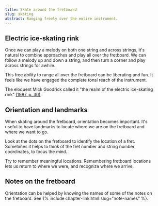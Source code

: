 ```yaml
---
title: Skate around the fretboard
slug: skating
abstract: Ranging freely over the entire instrument. 
---
```


## Electric ice-skating rink

Once we can play a melody on both one string and across strings,
it's natural to combine approaches and play all over the fretboard.
We can follow a melody up and down a string,
and then turn a corner and play across strings for awhile.

This free ability to range all over the fretboard can be liberating and fun.
It feels like we have engaged the complete tonal reach of the instrument.

The eloquent Mick Goodrick called it "the realm of the electric ice-skating rink"
[(1987, p. 30)](references.html#goodrick-1987).

## Orientation and landmarks

When skating around the fretboard,
orientation becomes important.
It's useful to have landmarks to locate where we are on the fretboard and where we want to go.

Look at the dots on the fretboard to identify the location of a fret.
Sometimes it helps to think of the fret number and string number coordinates,
to focus the mind.

Try to remember meaningful locations.
Remembering fretboard locations
lets us return to where we were,
and recognize where we arrive.

## Notes on the fretboard

Orientation can be helped by knowing the names of some of the notes on the fretboard.
See {% include chapter-link.html slug="note-names" %}.
